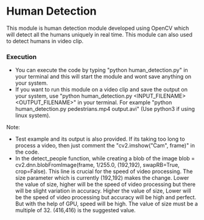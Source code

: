 # Human Detection

This module is human detection module developed using OpenCV which will detect all the humans uniquely in real time. This module can also used to detect humans in video clip.

### Execution

* You can execute the code by typing "python human_detection.py" in your terminal and this will start the module and wont save anything on your system.
* If you want to run this module on a video clip and save the output on your system, use "python human_detection.py <INPUT_FILENAME> <OUTPUT_FILENAME>" in your terminal. For example "python human_detection.py pedestrians.mp4 output.avi" (Use python3 if using linux system).

Note: 
* Test example and its output is also provided. If its taking too long to process a video, then just comment the "cv2.imshow("Cam", frame)" in the code.
* In the detect_people function, while creating a blob of the image
  blob = cv2.dnn.blobFromImage(frame, 1/255.0, (192,192), swapRB=True, crop=False). This line is crucial for the speed of video processing.
  The size parameter which is currently (192,192) makes the change.
  Lower the value of size, higher will be the speed of video processing but there will be slight variation in accuracy.
  Higher the value of size, Lower will be the speed of video processing but accuracy will be high and perfect. But with the help of GPU, speed will be high.
  The value of size must be a multiple of 32.
  (416,416) is the suggested value.
  

